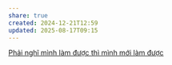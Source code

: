 ```yaml
---
share: true
created: 2024-12-21T12:59
updated: 2025-08-17T09:15
---
```

[Phải nghĩ mình làm được thì mình mới làm được](../../../../%F0%9F%93%9CT%C3%A0i%20nguy%C3%AAn/Ni%E1%BB%81m%20tin,%20di%E1%BB%85n%20ng%C3%B4n/Th%C3%A1ch%20th%E1%BB%A9c,%20%C4%91am%20m%C3%AA,%20ph%C3%A1t%20tri%E1%BB%83n%20b%E1%BA%A3n%20th%C3%A2n/Ph%E1%BA%A3i%20ngh%C4%A9%20m%C3%ACnh%20l%C3%A0m%20%C4%91%C6%B0%E1%BB%A3c%20th%C3%AC%20m%C3%ACnh%20m%E1%BB%9Bi%20l%C3%A0m%20%C4%91%C6%B0%E1%BB%A3c.md)
